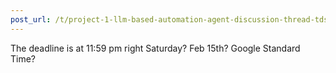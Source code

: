 ```yaml
---
post_url: /t/project-1-llm-based-automation-agent-discussion-thread-tds-jan-2025/164277/260
---
```

The deadline is at 11:59 pm right Saturday? Feb 15th? Google Standard Time?